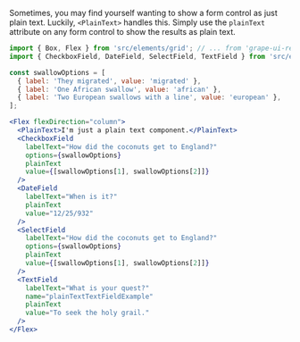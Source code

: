 Sometimes, you may find yourself wanting to show a form control as just plain text.  Luckily, `<PlainText>` handles this.  Simply use the `plainText` attribute on any form control to show the results as plain text.

```jsx inside Markdown
import { Box, Flex } from 'src/elements/grid'; // ... from 'grape-ui-react'
import { CheckboxField, DateField, SelectField, TextField } from 'src/elements/forms';

const swallowOptions = [
  { label: 'They migrated', value: 'migrated' },
  { label: 'One African swallow', value: 'african' },
  { label: 'Two European swallows with a line', value: 'european' },
];

<Flex flexDirection="column">
  <PlainText>I'm just a plain text component.</PlainText>
  <CheckboxField
    labelText="How did the coconuts get to England?"
    options={swallowOptions}
    plainText
    value={[swallowOptions[1], swallowOptions[2]]}
  />
  <DateField
    labelText="When is it?"
    plainText
    value="12/25/932"
  />
  <SelectField
    labelText="How did the coconuts get to England?"
    options={swallowOptions}
    plainText
    value={[swallowOptions[1], swallowOptions[2]]}
  />
  <TextField
    labelText="What is your quest?"
    name="plainTextTextFieldExample"
    plainText
    value="To seek the holy grail."
  />
</Flex>
```
